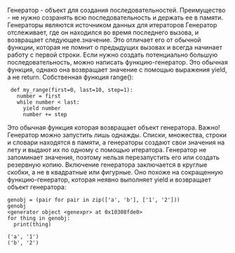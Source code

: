 Генератор - объект для создания последовательностей. Преимущество - не нужно созранять всю последовательность и держать ее в памяти. Генераторы являются источником данных для итераторов
Генератор отслеживает, где он находился во время последнего вызова, и возвращает следующее.значение. Это отличает его от обычной функции, которая не помнит о предыдущих вызовах и всегда начинает работу с первой строки.
Если нужно создать потенциально большую последовательность, можно написать функцию-генератор. Это обычная функция, однако она возвращает значение с помощью выражения yield, а не return. Собственная функция range():
```
 def my_range(first=0, last=10, step=1):
   number = first
   while number < last:
     yield number
     number += step
```
Это обычная функция которая возвращает объект генератора.
Важно! Генератор можно запустить лишь однажды. Списки, множества, строки и словари находятся в памяти, а генераторы создают свои значения на лету и выдают их по одному с помощью итератора. Генератор не запоминает значения, поэтому нельзя перезапустить его или создать резервную копию.
Включение генератора заключается в круглые скобки, а не в квадратные или фигурные. Оно похоже на сокращенную функцию-генератор, которая неявно выполняет yield и возвращает объект генератора:
```
genobj = (pair for pair in zip(['a', 'b'], ['1', '2']))
genobj
<generator object <genexpr> at 0x10308fde0>
for thing in genobj:
  print(thing)

('a', '1')
('b', '2')
```
